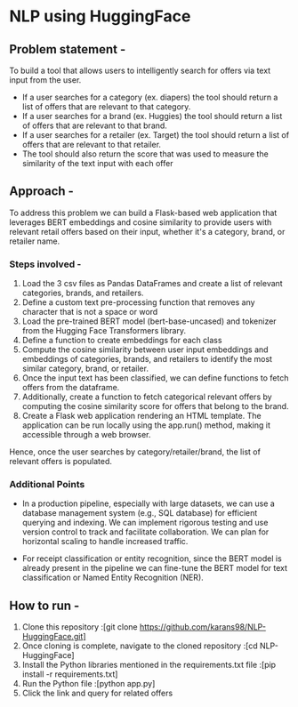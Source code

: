 # NLP using HuggingFace

## Problem statement - 

To build a tool that allows users to intelligently search for offers via text input from the user.

- If a user searches for a category (ex. diapers) the tool should return a list of offers that are relevant to that category.
- If a user searches for a brand (ex. Huggies) the tool should return a list of offers that are relevant to that brand.
- If a user searches for a retailer (ex. Target) the tool should return a list of offers that are relevant to that retailer.
- The tool should also return the score that was used to measure the similarity of the text input with each offer

## Approach - 

To address this problem we can build a Flask-based web application that leverages BERT embeddings and cosine similarity to provide users with relevant retail offers based on their input, whether it's a category, brand, or retailer name.

### Steps involved - 

1. Load the 3 csv files as Pandas DataFrames and create a list of relevant categories, brands, and retailers. 
2. Define a custom text pre-processing function that removes any character that is not a space or word
3. Load the pre-trained BERT model (bert-base-uncased) and tokenizer from the Hugging Face Transformers library.
4. Define a function to create embeddings for each class
5. Compute the cosine similarity between user input embeddings and embeddings of categories, brands, and retailers to identify the most similar category, brand, or retailer.
6. Once the input text has been classified, we can define functions to fetch offers from the dataframe.
7. Additionally, create a function to fetch categorical relevant offers by computing the cosine similarity score for offers that belong to the brand.
8. Create a Flask web application rendering an HTML template. The application can be run locally using the app.run() method, making it accessible through a web browser.

Hence, once the user searches by category/retailer/brand, the list of relevant offers is populated.

### Additional Points
- In a production pipeline, especially with large datasets, we can use a database management system (e.g., SQL database) for efficient querying and indexing. We can implement rigorous testing and use version control to track and facilitate collaboration. We can plan for horizontal scaling to handle increased traffic.

- For receipt classification or entity recognition, since the BERT model is already present in the pipeline we can fine-tune the BERT model for text classification or Named Entity Recognition (NER). 


## How to run - 

1. Clone this repository :[git clone https://github.com/karans98/NLP-HuggingFace.git]
2. Once cloning is complete, navigate to the cloned repository :[cd NLP-HuggingFace]
3. Install the Python libraries mentioned in the requirements.txt file :[pip install -r requirements.txt]
4. Run the Python file :[python app.py]
5. Click the link and query for related offers
